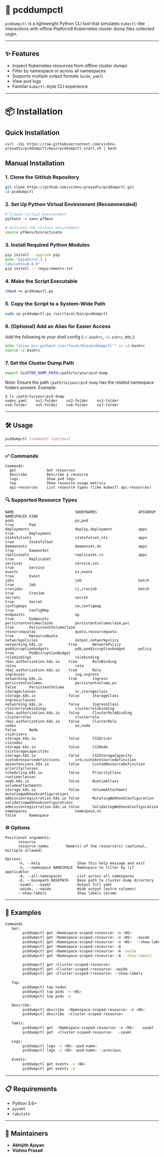 
# 🚀 pcddumpctl

`pcddumpctl` is a lightweight Python CLI tool that simulates `kubectl`-like interactions with offline Platform9 Kubernetes cluster dump files collected usgin.

---

## ✨ Features

- Inspect Kubernetes resources from offline cluster dumps
- Filter by namespace or across all namespaces
- Supports multiple output formats (`wide`, `yaml`)
- View pod logs
- Familiar `kubectl`-style CLI experience

---

# 📦 Installation

## Quick Installation
```
curl -sSL https://raw.githubusercontent.com/vishnu-prasadtv/pcddumpctl/main/pcddumpctl-start.sh | bash
```

## Manual Installation
### 1. Clone the GitHub Repository

```bash
git clone https://github.com/vishnu-prasadtv/pcddumpctl.git
cd pcddumpctl
```

### 2. Set Up Python Virtual Environment (Recommended)

```bash
# Create virtual environment
python3 -m venv pf9env

# Activate the virtual environment
source pf9env/bin/activate
```

### 3. Install Required Python Modules

```bash
pip install --upgrade pip
echo "pyyaml>=5.3.1
tabulate>=0.8.9"
pip install -r requirements.txt
```

### 4. Make the Script Executable

```bash
chmod +x pcddumpctl.py
```

### 5. Copy the Script to a System-Wide Path

```bash
sudo cp pcddumpctl.py /usr/local/bin/pcddumpctl
```

### 6. (Optional) Add an Alias for Easier Access

Add the following to your shell config (`~/.bashrc`, `~/.zshrc`, etc.):


```bash
echo "alias pc='python3 /usr/local/bin/pcddumpctl'" >> ~/.bashrc
source ~/.bashrc
```

### 7. Set the Cluster Dump Path

```bash
export CLUSTER_DUMP_PATH=/path/to/your/pcd-dump
```

Note: Ensure the path `/path/to/your/pcd-dump` has the related namespace folders present.
Example:
```
$ ls /path/to/your/pcd-dump
nodes.yaml    ns1-folder    ns2-folder    ns3-folder
ns4-folder    ns5-folder    ns6-folder    ns7-folder
```

---

## 🛠️ Usage

```bash
pcddumpctl [command] [options]
```

---

### ✅ Commands

```
Commands:
  get              Get resources
  describe         Describe a resource
  logs             Show pod logs
  top              Show resource usage metrics
  api-resources    List resource types (like kubectl api-resources)
```

### 🔍 Supported Resource Types

```
NAME                            SHORTNAMES                   APIGROUP                     NAMESPACED KIND
pods                            po,pod                                                    true       Pod
deployments                     deploy,deployment            apps                         true       Deployment
statefulsets                    statefulset,sts              apps                         true       StatefulSet
daemonsets                      daemonset,ds                 apps                         true       DaemonSet
replicasets                     replicaset,rs                apps                         true       ReplicaSet
services                        service,svc                                               true       Service
events                          ev,event                                                  true       Event
jobs                            job                          batch                        true       Job
cronjobs                        cj,cronjob                   batch                        true       CronJob
secrets                         secret                                                    true       Secret
configmaps                      cm,configmap                                              true       ConfigMap
endpoints                       ep                                                        true       Endpoints
persistentvolumeclaims          persistentvolumeclaim,pvc                                 true       PersistentVolumeClaim
resourcequotas                  quota,resourcequota                                       true       ResourceQuota
networkpolicies                 netpol,networkpolicy         networking.k8s.io            true       NetworkPolicy
poddisruptionbudgets            pdb,poddisruptionbudget      policy                       true       PodDisruptionBudget
rolebindings                    rolebinding                  rbac.authorization.k8s.io    true       RoleBinding
roles                           role                         rbac.authorization.k8s.io    true       Role
ingresses                       ing,ingress                  networking.k8s.io            true       Ingress
persistentvolumes               persistentvolume,pv                                       false      PersistentVolume
storageclasses                  sc,storageclass              storage.k8s.io               false      StorageClass
ingressclasses                                               networking.k8s.io            false      IngressClass
clusterrolebindings             clusterrolebinding           rbac.authorization.k8s.io    false      ClusterRoleBinding
clusterroles                    clusterrole                  rbac.authorization.k8s.io    false      ClusterRole
nodes                           no,node                                                   false      Node
csidrivers                                                   storage.k8s.io               false      CSIDriver
csinodes                                                     storage.k8s.io               false      CSINode
csistoragecapacities                                         storage.k8s.io               false      CSIStorageCapacity
customresourcedefinitions       crd,customresourcedefinition apiextensions.k8s.io         false      CustomResourceDefinition
priorityclasses                                              scheduling.k8s.io            false      PriorityClass
runtimeclasses                                               node.k8s.io                  false      RuntimeClass
volumeattachments                                            storage.k8s.io               false      VolumeAttachment
mutatingwebhookconfigurations                                admissionregistration.k8s.io false      MutatingWebhookConfiguration
validatingwebhookconfigurations                              admissionregistration.k8s.io false      ValidatingWebhookConfiguration
namespaces                      namespace,ns                                              false      Namespace
```

### ⚙️ Options

```
Positional arguments:
      resource
      resource_names        Name(s) of the resource(s) (optional, multiple allowed)

Options:
      -h, --help                 Show this help message and exit
      -n, --namespace NAMESPACE  Namespace to filter by (if applicable)
      -A, --all-namespaces       List across all namespaces
      -b, --basepath BASEPATH    Base path to cluster-dump directory
      -oyaml, --oyaml            Output full yaml
      -owide, --owide            Wide output (extra columns)
      --show-labels              Show labels column
```

---

## 🔧 Examples

```bash
Commands 
   Get:
        pcddumpctl get <Namespace-scoped-resource> -n <NS> 
        pcddumpctl get <Namespace-scoped-resource> -n <NS>  -owide  
        pcddumpctl get <Namespace-scoped-resource> -n <NS>  --show-labels  
        pcddumpctl get <Namespace-scoped-resource> -A
        pcddumpctl get <Namespace-scoped-resource> -A -owide
        pcddumpctl get <Namespace-scoped-resource> -A --show-labels

        pcddumpctl get <Cluster-scoped-resource>    
        pcddumpctl get <Cluster-scoped-rresource> -owide  
        pcddumpctl get <Cluster-scoped-rresource> --show-labels  
   
   Top:
        pcddumpctl top nodes  
        pcddumpctl top pods -n <NS>  
        pcddumpctl top pods -A   

   Describe:
        pcddumpctl describe  <Namespace-scoped-resource> -n <NS>   
        pcddumpctl describe  <Cluster-scoped-resource> 
 
   Yamls:
        pcddumpctl get  <Namespace-scoped-resource> -n <NS>   -oyaml  
        pcddumpctl get  <Cluster-scoped-resource>   -oyaml    
   
   Logs:
        pcddumpctl logs -n <NS> <pod-name>
        pcddumpctl logs -n <NS> <pod-name> --previous
   
   Events:
        pcddumpctl get events -n <NS>
        pcddumpctl get events -A
```

---

## 📋 Requirements

- Python 3.6+
- `pyyaml`
- `tabulate`

---

## 👥 Maintainers

- **Abhijith Ajayan**
- **Vishnu Prasad**

